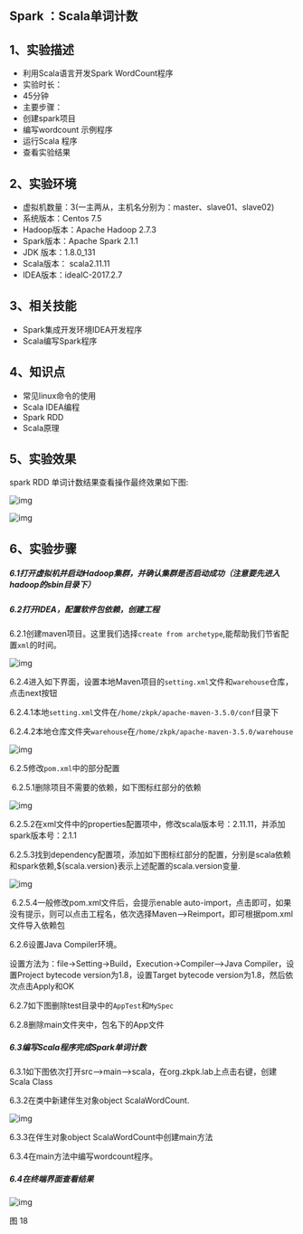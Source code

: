 ## Spark ：Scala单词计数

## 1、实验描述

- 利用Scala语言开发Spark WordCount程序
- 实验时长：
- 45分钟
- 主要步骤：
- 创建spark项目
- 编写wordcount 示例程序
- 运行Scala 程序
- 查看实验结果

## 2、实验环境

- 虚拟机数量：3(一主两从，主机名分别为：master、slave01、slave02)
- 系统版本：Centos 7.5
- Hadoop版本：Apache Hadoop 2.7.3
- Spark版本：Apache Spark 2.1.1
- JDK 版本：1.8.0_131
- Scala版本： scala2.11.11
- IDEA版本：ideaIC-2017.2.7

## 3、相关技能

- Spark集成开发环境IDEA开发程序
- Scala编写Spark程序

## 4、知识点

- 常见linux命令的使用
- Scala IDEA编程
- Spark RDD
- Scala原理

## 5、实验效果

spark RDD 单词计数结果查看操作最终效果如下图:

![img](http://10.105.222.200/upload/image/document/init/49a83f2b-4923-424c-bc23-9dace311fa2c/d20755c51adc7383e7358ccfdbb4a93b.png)

![img](http://10.105.222.200/upload/image/document/init/49a83f2b-4923-424c-bc23-9dace311fa2c/4f294b2da235af26f2a2c5367b050c7c.png)

## 6、实验步骤

##### 6.1打开虚拟机并启动Hadoop集群，并确认集群是否启动成功（注意要先进入hadoop的sbin目录下）

##### 6.2打开IDEA，配置软件包依赖，创建工程

​	6.2.1创建maven项目。这里我们选择`create from archetype`,能帮助我们节省配置`xml`的时间。

![img](http://10.105.222.200/upload/image/document/init/49a83f2b-4923-424c-bc23-9dace311fa2c/acf87589e0a6230a3172a9ea11ef124c.png)

​	6.2.4进入如下界面，设置本地Maven项目的`setting.xml`文件和`warehouse`仓库，点击next按钮

​		6.2.4.1本地`setting.xml`文件在`/home/zkpk/apache-maven-3.5.0/conf`目录下

​		6.2.4.2本地仓库文件夹`warehouse`在`/home/zkpk/apache-maven-3.5.0/warehouse`

![img](http://10.105.222.200/upload/image/document/init/49a83f2b-4923-424c-bc23-9dace311fa2c/77acefd5fe1336340f8e02e5b286ab42.png)

6.2.5修改`pom.xml`中的部分配置

​	6.2.5.1删除项目不需要的依赖，如下图标红部分的依赖

![img](http://10.105.222.200/upload/image/document/init/49a83f2b-4923-424c-bc23-9dace311fa2c/ae6e16298cbbdb1a70c75cd47381eb92.png)

​	6.2.5.2在xml文件中的properties配置项中，修改scala版本号：2.11.11，并添加spark版本号：2.1.1

​	6.2.5.3找到dependency配置项，添加如下图标红部分的配置，分别是scala依赖和spark依赖,${scala.version}表示上述配置的scala.version变量.

![img](http://10.105.222.200/upload/image/document/init/49a83f2b-4923-424c-bc23-9dace311fa2c/236fb82177e30fc0f2ab50389377935f.png)

​	6.2.5.4一般修改pom.xml文件后，会提示enable auto-import，点击即可，如果没有提示，则可以点击工程名，依次选择Maven—->Reimport，即可根据pom.xml文件导入依赖包

6.2.6设置Java Compiler环境。

​	设置方法为：file->Setting->Build，Execution->Compiler—->Java Compiler，设置Project bytecode version为1.8，设置Target bytecode version为1.8，然后依次点击Apply和OK

6.2.7如下图删除test目录中的`AppTest`和`MySpec`

6.2.8删除main文件夹中，包名下的App文件

##### 6.3编写Scala程序完成Spark单词计数

6.3.1如下图依次打开src—>main—>scala，在org.zkpk.lab上点击右键，创建Scala Class

6.3.2在类中新建伴生对象object ScalaWordCount.

![img](http://10.105.222.200/upload/image/document/init/49a83f2b-4923-424c-bc23-9dace311fa2c/611bab2c04cc235d1332714529d98f13.png)

6.3.3在伴生对象object ScalaWordCount中创建main方法

6.3.4在main方法中编写wordcount程序。

##### 6.4在终端界面查看结果

![img](http://10.105.222.200/upload/image/document/init/e1b24560-72bb-4e13-aa7a-00aea64ffdec/08382d1dc140ed73ae9ad78a2bf96440.png)

图 18

